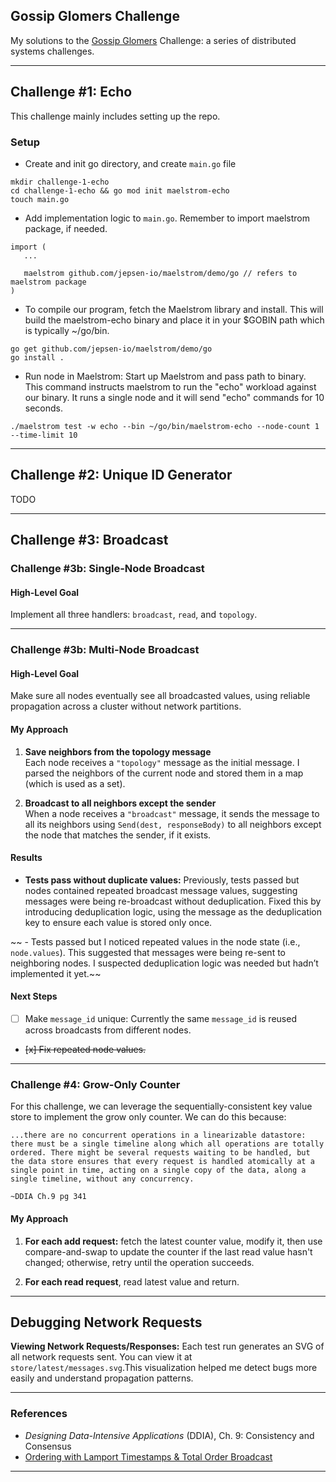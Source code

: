 ## Gossip Glomers Challenge

My solutions to the [Gossip Glomers](https://fly.io/dist-sys/) Challenge: a series of distributed systems challenges.

---

## Challenge #1: Echo

This challenge mainly includes setting up the repo.

### Setup 
- Create and init go directory, and create `main.go` file
```
mkdir challenge-1-echo
cd challenge-1-echo && go mod init maelstrom-echo
touch main.go
```

- Add implementation logic to `main.go`. Remember to import maelstrom package, if needed.
```
import (
   ...

   maelstrom github.com/jepsen-io/maelstrom/demo/go // refers to maelstrom package
)
```

- To compile our program, fetch the Maelstrom library and install. This will build the maelstrom-echo binary and place it in your $GOBIN path which is typically ~/go/bin.
```
go get github.com/jepsen-io/maelstrom/demo/go
go install .
```

- Run node in Maelstrom: Start up Maelstrom and pass path to binary. This command instructs maelstrom to run the "echo" workload against our binary. It runs a single node and it will send "echo" commands for 10 seconds.
```
./maelstrom test -w echo --bin ~/go/bin/maelstrom-echo --node-count 1 --time-limit 10

```

---

## Challenge #2: Unique ID Generator

TODO

---

## Challenge #3: Broadcast

### Challenge #3b: Single-Node Broadcast

#### High-Level Goal

Implement all three handlers: `broadcast`, `read`, and `topology`.

---

### Challenge #3b: Multi-Node Broadcast

#### High-Level Goal

Make sure all nodes eventually see all broadcasted values, using reliable propagation across a cluster without network partitions.

#### My Approach

1. **Save neighbors from the topology message**  
   Each node receives a `"topology"` message as the initial message. I parsed the neighbors of the current node and stored them in a map (which is used as a set).

2. **Broadcast to all neighbors except the sender**  
   When a node receives a `"broadcast"` message, it sends the message to all its neighbors using `Send(dest, responseBody)` to all neighbors except the node that matches the sender, if it exists.

#### Results

- **Tests pass without duplicate values:**
Previously, tests passed but nodes contained repeated broadcast message values, suggesting messages were being re-broadcast without deduplication. Fixed this by introducing deduplication logic, using the message as the deduplication key to ensure each value is stored only once.

~~ - Tests passed but I noticed repeated values in the node state (i.e., `node.values`). This suggested that messages were being re-sent to neighboring nodes. I suspected deduplication logic was needed but hadn’t implemented it yet.~~

#### Next Steps
- [ ] Make `message_id` unique: Currently the same `message_id` is reused across broadcasts from different nodes.
- ~~[x] Fix repeated node values.~~

---

### Challenge #4: Grow-Only Counter

For this challenge, we can leverage the sequentially-consistent key value store to implement the grow only counter.
We can do this because:
```
...there are no concurrent operations in a linearizable datastore: there must be a single timeline along which all operations are totally ordered. There might be several requests waiting to be handled, but the data store ensures that every request is handled atomically at a single point in time, acting on a single copy of the data, along a single timeline, without any concurrency.

~DDIA Ch.9 pg 341
```

#### My Approach

1. **For each add request:** fetch the latest counter value, modify it, then use compare-and-swap to update the counter if the last read value hasn't changed; otherwise, retry until the operation succeeds.

2. **For each read request**, read latest value and return.

---

## Debugging Network Requests
**Viewing Network Requests/Responses:** 
Each test run generates an SVG of all network requests sent. You can view it at `store/latest/messages.svg`.This visualization helped me detect bugs more easily and understand propagation patterns.

---

### References

- *Designing Data-Intensive Applications* (DDIA), Ch. 9: Consistency and Consensus  
- [Ordering with Lamport Timestamps & Total Order Broadcast](https://youtu.be/yIvft09RTAg?si=1eY4InG_y6SKnDxJ)

---